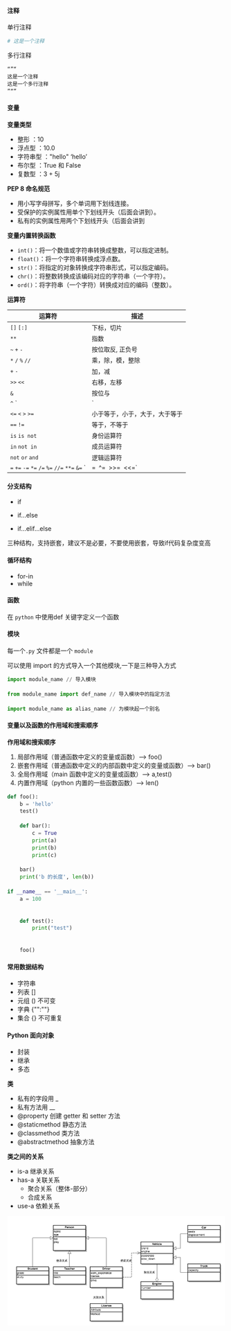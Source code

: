 #### 注释

单行注释

```python
# 这是一个注释
```

多行注释

```python
“”“
这是一个注释
这是一个多行注释
”“”
```



#### 变量

**变量类型**

- 整形 ：10
- 浮点型 ：10.0
- 字符串型 ："hello" ‘hello’
- 布尔型 ：True 和 False
- 复数型 ：3 + 5j

**PEP 8 命名规范**

- 用小写字母拼写，多个单词用下划线连接。
- 受保护的实例属性用单个下划线开头（后面会讲到）。
- 私有的实例属性用两个下划线开头（后面会讲到

**变量内置转换函数**

- `int()`：将一个数值或字符串转换成整数，可以指定进制。
- `float()`：将一个字符串转换成浮点数。
- `str()`：将指定的对象转换成字符串形式，可以指定编码。
- `chr()`：将整数转换成该编码对应的字符串（一个字符）。
- `ord()`：将字符串（一个字符）转换成对应的编码（整数）。

**运算符**

| 运算符                                          | 描述                           |
| ----------------------------------------------- | ------------------------------ |
| `[]` `[:]`                                      | 下标，切片                     |
| `**`                                            | 指数                           |
| `~` `+` `-`                                     | 按位取反, 正负号               |
| `*` `/` `%` `//`                                | 乘，除，模，整除               |
| `+` `-`                                         | 加，减                         |
| `>>` `<<`                                       | 右移，左移                     |
| `&`                                             | 按位与                         |
| `^` `|`                                         | 按位异或，按位或               |
| `<=` `<` `>` `>=`                               | 小于等于，小于，大于，大于等于 |
| `==` `!=`                                       | 等于，不等于                   |
| `is` `is not`                                   | 身份运算符                     |
| `in` `not in`                                   | 成员运算符                     |
| `not` `or` `and`                                | 逻辑运算符                     |
| `=` `+=` `-=` `*=` `/=` `%=` `//=` `**=` `&=` ` | =` `^=` `>>=` `<<=`            |



#### 分支结构

- if

- if...else

- if...elif...else

三种结构，支持嵌套，建议不是必要，不要使用嵌套，导致if代码复杂度变高



#### 循环结构

- for-in
- while



#### 函数

在 `python` 中使用def 关键字定义一个函数



#### 模块

每一个`.py` 文件都是一个 `module`

可以使用 import 的方式导入一个其他模块,一下是三种导入方式

```python
import module_name // 导入模块

from module_name import def_name // 导入模块中的指定方法

import module_name as alias_name // 为模块起一个别名
```



#### 变量以及函数的作用域和搜索顺序

**作用域和搜索顺序**

1. 局部作用域（普通函数中定义的变量或函数）--> foo()
2. 嵌套作用域（普通函数中定义的内部函数中定义的变量或函数）--> bar()
3. 全局作用域（main 函数中定义的变量或函数）--> a,test()
4. 内置作用域（python 内置的一些函数函数）--> len()

```python
def foo():
    b = 'hello'
    test()

    def bar():
        c = True
        print(a)
        print(b)
        print(c)

    bar()
    print('b 的长度', len(b))

if __name__ == '__main__':
    a = 100


    def test():
        print("test")


    foo()
```



#### 常用数据结构

- 字符串
- 列表 []
- 元组 () 不可变
- 字典 {"":""}
- 集合 {} 不可重复



#### Python 面向对象

- 封装
- 继承
- 多态

**类**

- 私有的字段用 _
- 私有方法用 __
- @property 创建 getter 和 setter 方法
- @staticmethod 静态方法
- @classmethod 类方法
- @abstractmethod 抽象方法

**类之间的关系**

- is-a 继承关系
- has-a 关联关系
  - 聚合关系（整体-部分）
  - 合成关系
- use-a 依赖关系

![img](../images/uml-example.png)